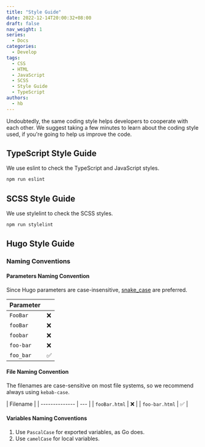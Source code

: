 ```yaml
---
title: "Style Guide"
date: 2022-12-14T20:00:32+08:00
draft: false
nav_weight: 1
series:
  - Docs
categories:
  - Develop
tags:
  - CSS
  - HTML
  - JavaScript
  - SCSS
  - Style Guide
  - TypeScript
authors:
  - hb
---
```


Undoubtedly, the same coding style helps developers to cooperate with each other.
We suggest taking a few minutes to learn about the coding style used, if you're going to help us improve the code.

<!--more-->

## TypeScript Style Guide

We use eslint to check the TypeScript and JavaScript styles.

```sh
npm run eslint
```

## SCSS Style Guide

We use stylelint to check the SCSS styles.

```sh
npm run stylelint
```

## Hugo Style Guide

### Naming Conventions

#### Parameters Naming Convention

Since Hugo parameters are case-insensitive, [snake_case](https://en.wikipedia.org/wiki/Snake_case) are preferred.

| Parameter |     |
| --------- | --- |
| `FooBar`  | ❌  |
| `fooBar`  | ❌  |
| `foobar`  | ❌  |
| `foo-bar` | ❌  |
| `foo_bar` | ✅  |

#### File Naming Convention

The filenames are case-sensitive on most file systems, so we recommend always using `kebab-case`.

| Filename       |
| -------------- | --- |
| `fooBar.html`  | ❌  |
| `foo-bar.html` | ✅  |

#### Variables Naming Conventions

1. Use `PascalCase` for exported variables, as Go does.
1. Use `camelCase` for local variables.
